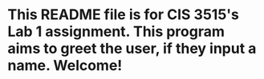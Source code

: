 # This README file is for CIS 3515's Lab 1 assignment. This program aims to greet the user, if they input a name. Welcome!